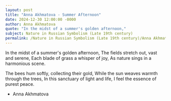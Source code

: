```yaml
---
layout: post
title: "Anna Akhmatova - Summer Afternoon"
date: 2024-12-30 12:00:00 -0000
author: Anna Akhmatova
quote: "In the midst of a summer's golden afternoon,"
subject: Nature in Russian Symbolism (Late 19th century)
permalink: /Nature in Russian Symbolism (Late 19th century)/Anna Akhmatova/Anna Akhmatova - Summer Afternoon
---
```


In the midst of a summer's golden afternoon,
The fields stretch out, vast and serene,
Each blade of grass a whisper of joy,
As nature sings in a harmonious scene.

The bees hum softly, collecting their gold,
While the sun weaves warmth through the trees,
In this sanctuary of light and life,
I feel the essence of purest peace.


- Anna Akhmatova
